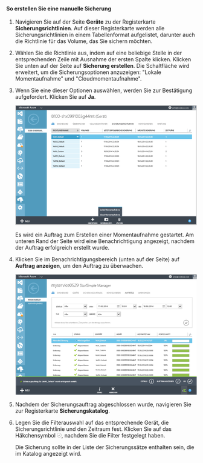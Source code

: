 
<!--author=SharS last changed: 9/15/15-->


#### So erstellen Sie eine manuelle Sicherung
1. Navigieren Sie auf der Seite **Geräte** zu der Registerkarte **Sicherungsrichtlinien**. Auf dieser Registerkarte werden alle Sicherungsrichtlinien in einem Tabellenformat aufgelistet, darunter auch die Richtlinie für das Volume, das Sie sichern möchten.
2. Wählen Sie die Richtlinie aus, indem auf eine beliebige Stelle in der entsprechenden Zeile mit Ausnahme der ersten Spalte klicken. Klicken Sie unten auf der Seite auf **Sicherung erstellen**. Die Schaltfläche wird erweitert, um die Sicherungsoptionen anzuzeigen: "Lokale Momentaufnahme" und "Cloudmomentaufnahme".
3. Wenn Sie eine dieser Optionen auswählen, werden Sie zur Bestätigung aufgefordert. Klicken Sie auf **Ja**.
   
    ![Erstellen einer manuellen Sicherung](./media/storsimple-create-manual-backup/HCS_CreateManualBackup1-include.png)
   
    Es wird ein Auftrag zum Erstellen einer Momentaufnahme gestartet. Am unteren Rand der Seite wird eine Benachrichtigung angezeigt, nachdem der Auftrag erfolgreich erstellt wurde.
4. Klicken Sie im Benachrichtigungsbereich (unten auf der Seite) auf **Auftrag anzeigen**, um den Auftrag zu überwachen.
   
    ![Überwachen der manuellen Sicherung](./media/storsimple-create-manual-backup/HCS_CreateManualBackup2-include.png)
5. Nachdem der Sicherungsauftrag abgeschlossen wurde, navigieren Sie zur Registerkarte **Sicherungskatalog**.
6. Legen Sie die Filterauswahl auf das entsprechende Gerät, die Sicherungsrichtlinie und den Zeitraum fest. Klicken Sie auf das Häkchensymbol ![Häkchensymbol](./media/storsimple-create-manual-backup/HCS_CheckIcon-include.png), nachdem Sie die Filter festgelegt haben.
   
   Die Sicherung sollte in der Liste der Sicherungssätze enthalten sein, die im Katalog angezeigt wird.

<!---HONumber=Oct15_HO3-->